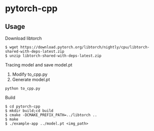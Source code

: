 # pytorch-cpp
## Usage
Download libtorch
```
$ wget https://download.pytorch.org/libtorch/nightly/cpu/libtorch-shared-with-deps-latest.zip
$ unzip libtorch-shared-with-deps-latest.zip
```
Tracing model and save model.pt
1. Modify to_cpp.py
2. Generate model.pt
```
python to_cpp.py
```

Build
```
$ cd pytorch-cpp
$ mkdir build;cd build
$ cmake -DCMAKE_PREFIX_PATH=../libtorch ..
$ make
$ ./example-app ../model.pt <img_path>
```
